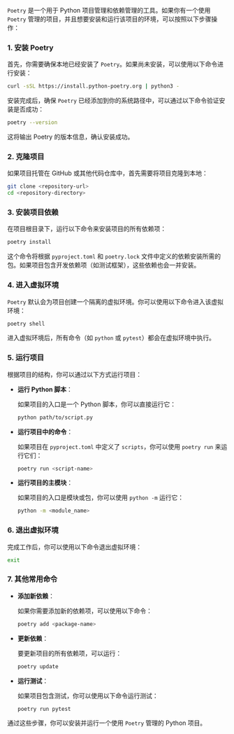 `Poetry` 是一个用于 Python 项目管理和依赖管理的工具。如果你有一个使用 `Poetry` 管理的项目，并且想要安装和运行该项目的环境，可以按照以下步骤操作：

### 1. 安装 Poetry

首先，你需要确保本地已经安装了 `Poetry`。如果尚未安装，可以使用以下命令进行安装：

```bash
curl -sSL https://install.python-poetry.org | python3 -
```

安装完成后，确保 `Poetry` 已经添加到你的系统路径中，可以通过以下命令验证安装是否成功：

```bash
poetry --version
```

这将输出 Poetry 的版本信息，确认安装成功。

### 2. 克隆项目

如果项目托管在 GitHub 或其他代码仓库中，首先需要将项目克隆到本地：

```bash
git clone <repository-url>
cd <repository-directory>
```

### 3. 安装项目依赖

在项目根目录下，运行以下命令来安装项目的所有依赖项：

```bash
poetry install
```

这个命令将根据 `pyproject.toml` 和 `poetry.lock` 文件中定义的依赖安装所需的包。如果项目包含开发依赖项（如测试框架），这些依赖也会一并安装。

### 4. 进入虚拟环境

`Poetry` 默认会为项目创建一个隔离的虚拟环境。你可以使用以下命令进入该虚拟环境：

```bash
poetry shell
```

进入虚拟环境后，所有命令（如 `python` 或 `pytest`）都会在虚拟环境中执行。

### 5. 运行项目

根据项目的结构，你可以通过以下方式运行项目：

- **运行 Python 脚本**：

  如果项目的入口是一个 Python 脚本，你可以直接运行它：

  ```bash
  python path/to/script.py
  ```

- **运行项目中的命令**：

  如果项目在 `pyproject.toml` 中定义了 `scripts`，你可以使用 `poetry run` 来运行它们：

  ```bash
  poetry run <script-name>
  ```

- **运行项目的主模块**：

  如果项目的入口是模块或包，你可以使用 `python -m` 运行它：

  ```bash
  python -m <module_name>
  ```

### 6. 退出虚拟环境

完成工作后，你可以使用以下命令退出虚拟环境：

```bash
exit
```

### 7. 其他常用命令

- **添加新依赖**：

  如果你需要添加新的依赖项，可以使用以下命令：

  ```bash
  poetry add <package-name>
  ```

- **更新依赖**：

  要更新项目的所有依赖项，可以运行：

  ```bash
  poetry update
  ```

- **运行测试**：

  如果项目包含测试，你可以使用以下命令运行测试：

  ```bash
  poetry run pytest
  ```

通过这些步骤，你可以安装并运行一个使用 `Poetry` 管理的 Python 项目。

